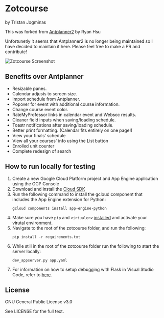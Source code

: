 # Zotcourse

by Tristan Jogminas

This was forked from [Antplanner2](https://github.com/gumho/antplanner2) by Ryan Hsu

Unfortunetly it seems that Antplanner2 is no longer being maintained so I have decided to maintain it here.
Please feel free to make a PR and contribute!

![Zotcourse Screenshot](https://i.imgur.com/JNpvHQX.jpg)

## Benefits over Antplanner

<ul>
<li>Resizable panes.</li>
<li>Calendar adjusts to screen size.</li>
<li>Import schedule from Antplanner.</li> 
<li>Popover for event with additional course information.</li>
<li>Change course event color.</li>
<li>RateMyProfessor links in calendar event and Websoc results.</li>
<li>Cleaner field inputs when saving/loading schedule.</li>
<li>Toastr notifications after saving/loading schedule.</li>
<li>Better print formatting. (Calendar fits entirely on one page!)</li>
<li>View your finals' schedule</li>
<li>View all your courses' info using the List button</li>
<li>Enrolled unit counter</li>
<li>Complete redesign of search</li>
</ul>

## How to run locally for testing

1. Create a new Google Cloud Platform project and App Engine application using the GCP Console
2. Download and install the [Cloud SDK](https://cloud.google.com/appengine/docs/standard/python/download)
3. Run the following command to install the gcloud component that includes the App Engine extension for Python:
    ```
    gcloud components install app-engine-python
    ```
4. Make sure you have ```pip``` and ```virtualenv``` [installed](https://uoa-eresearch.github.io/eresearch-cookbook/recipe/2014/11/26/python-virtual-env/) and activate your virutal environment.
5. Navigate to the root of the zotcourse folder, and run the following:
    ```
    pip install -r requirements.txt
    ```
6. While still in the root of the zotcourse folder run the following to start the server locally:
    ```
    dev_appserver.py app.yaml
    ```
7. For information on how to setup debugging with Flask in Visual Studio Code, refer to [here](https://code.visualstudio.com/docs/python/tutorial-flask).

## License

GNU General Public License v3.0

See LICENSE for the full text.
